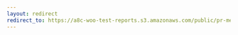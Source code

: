 ```yaml
---
layout: redirect
redirect_to: https://a8c-woo-test-reports.s3.amazonaws.com/public/pr-merge/44374/e2e/index.html
---
```


